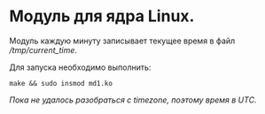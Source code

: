 # Модуль для ядра Linux.

Модуль каждую минуту записывает текущее время в файл */tmp/current_time*.

Для запуска необходимо выполнить:

`make && sudo insmod md1.ko`

*Пока не удалось разобраться с timezone, поэтому время в UTC.*
